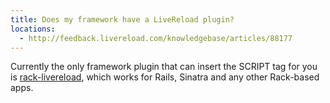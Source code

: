 ```yaml
---
title: Does my framework have a LiveReload plugin?
locations:
  - http://feedback.livereload.com/knowledgebase/articles/88177
---
```


Currently the only framework plugin that can insert the SCRIPT tag for you is [rack-livereload](https://github.com/johnbintz/rack-livereload), which works for Rails, Sinatra and any other Rack-based apps.